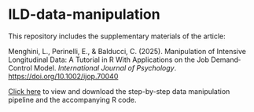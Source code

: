 # ILD-data-manipulation
This repository includes the supplementary materials of the article:

Menghini, L., Perinelli, E., & Balducci, C. (2025). Manipulation of Intensive Longitudinal Data: A Tutorial in R With Applications on the Job Demand‐Control Model. *International Journal of Psychology*. https://doi.org/10.1002/ijop.70040

[Click here](https://Luca-Menghini.github.io/ILD-data-manipulation/ILD-data-manipulation.html) to view and download the step-by-step data manipulation pipeline and the accompanying R code.
